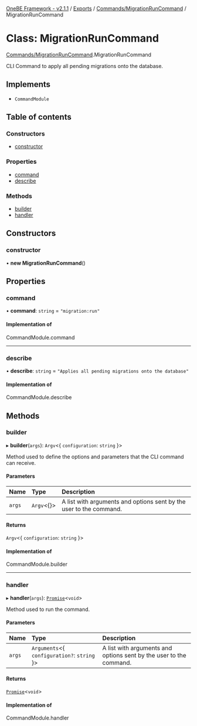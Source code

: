 [OneBE Framework - v2.1.1](../README.md) / [Exports](../modules.md) / [Commands/MigrationRunCommand](../modules/Commands_MigrationRunCommand.md) / MigrationRunCommand

# Class: MigrationRunCommand

[Commands/MigrationRunCommand](../modules/Commands_MigrationRunCommand.md).MigrationRunCommand

CLI Command to apply all pending migrations onto the database.

## Implements

- `CommandModule`

## Table of contents

### Constructors

- [constructor](Commands_MigrationRunCommand.MigrationRunCommand.md#constructor)

### Properties

- [command](Commands_MigrationRunCommand.MigrationRunCommand.md#command)
- [describe](Commands_MigrationRunCommand.MigrationRunCommand.md#describe)

### Methods

- [builder](Commands_MigrationRunCommand.MigrationRunCommand.md#builder)
- [handler](Commands_MigrationRunCommand.MigrationRunCommand.md#handler)

## Constructors

### constructor

• **new MigrationRunCommand**()

## Properties

### command

• **command**: `string` = `"migration:run"`

#### Implementation of

CommandModule.command

___

### describe

• **describe**: `string` = `"Applies all pending migrations onto the database"`

#### Implementation of

CommandModule.describe

## Methods

### builder

▸ **builder**(`args`): `Argv`<{ `configuration`: `string`  }\>

Method used to define the options and parameters that the CLI command
can receive.

#### Parameters

| Name | Type | Description |
| :------ | :------ | :------ |
| `args` | `Argv`<{}\> | A list with arguments and options sent by the user to the command. |

#### Returns

`Argv`<{ `configuration`: `string`  }\>

#### Implementation of

CommandModule.builder

___

### handler

▸ **handler**(`args`): [`Promise`]( https://developer.mozilla.org/en-US/docs/Web/JavaScript/Reference/Global_Objects/Promise )<`void`\>

Method used to run the command.

#### Parameters

| Name | Type | Description |
| :------ | :------ | :------ |
| `args` | `Arguments`<{ `configuration?`: `string`  }\> | A list with arguments and options sent by the user to the command. |

#### Returns

[`Promise`]( https://developer.mozilla.org/en-US/docs/Web/JavaScript/Reference/Global_Objects/Promise )<`void`\>

#### Implementation of

CommandModule.handler
